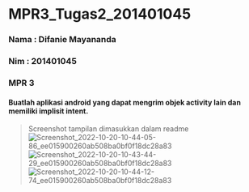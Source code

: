 # MPR3_Tugas2_201401045
### Nama    : Difanie Mayananda
### Nim     : 201401045
### MPR 3


#### Buatlah aplikasi android yang dapat mengrim objek activity lain dan memiliki implisit intent.
> Screenshot tampilan dimasukkan dalam readme
> ![Screenshot_2022-10-20-10-44-05-86_ee015900260ab508ba0bf0f18dc28a83](https://user-images.githubusercontent.com/85721168/196875938-86708cb1-91ae-46b4-84af-7aceba21c40c.jpg)
![Screenshot_2022-10-20-10-43-44-29_ee015900260ab508ba0bf0f18dc28a83](https://user-images.githubusercontent.com/85721168/196875958-a0ecc5c9-1339-41fa-91ee-b61a62ad8fbd.jpg)
![Screenshot_2022-10-20-10-44-12-74_ee015900260ab508ba0bf0f18dc28a83](https://user-images.githubusercontent.com/85721168/196875971-aa86bca5-d9d3-4466-8611-622498928f78.jpg)
